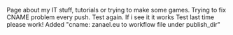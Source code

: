 Page about my IT stuff, tutorials or trying to make some games.
Trying to fix CNAME problem every push.
Test again. If i see it it works
Test last time please work! Added "cname: zanael.eu to workflow file under publish_dir"